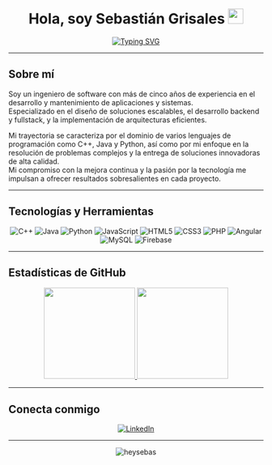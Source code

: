 <h1 align="center"><b>Hola, soy Sebastián Grisales</b> <img src="https://media.giphy.com/media/hvRJCLFzcasrR4ia7z/giphy.gif" width="30"></h1>

<p align="center">
  <a href="https://github.com/DenverCoder1/readme-typing-svg">
    <img src="https://readme-typing-svg.herokuapp.com?font=Fira+Code&size=24&duration=3000&pause=500&color=2E8B57&center=true&vCenter=true&width=600&lines=Ingeniero+de+Software;Desarrollador+Backend+y+Fullstack;Apasionado+por+la+innovaci%C3%B3n;Comprometido+con+la+excelencia" alt="Typing SVG" />
  </a>
</p>

---

## Sobre mí

Soy un ingeniero de software con más de cinco años de experiencia en el desarrollo y mantenimiento de aplicaciones y sistemas.  
Especializado en el diseño de soluciones escalables, el desarrollo backend y fullstack, y la implementación de arquitecturas eficientes.  

Mi trayectoria se caracteriza por el dominio de varios lenguajes de programación como C++, Java y Python, así como por mi enfoque en la resolución de problemas complejos y la entrega de soluciones innovadoras de alta calidad.  
Mi compromiso con la mejora continua y la pasión por la tecnología me impulsan a ofrecer resultados sobresalientes en cada proyecto.

---

## Tecnologías y Herramientas

<div align="center">
  
  ![C++](https://img.shields.io/badge/C++-00599C?style=for-the-badge&logo=c%2B%2B&logoColor=white)
  ![Java](https://img.shields.io/badge/Java-ED8B00?style=for-the-badge&logo=openjdk&logoColor=white)
  ![Python](https://img.shields.io/badge/Python-3670A0?style=for-the-badge&logo=python&logoColor=ffdd54)
  ![JavaScript](https://img.shields.io/badge/JavaScript-323330?style=for-the-badge&logo=javascript&logoColor=F7DF1E)
  ![HTML5](https://img.shields.io/badge/HTML5-E34F26?style=for-the-badge&logo=html5&logoColor=white)
  ![CSS3](https://img.shields.io/badge/CSS3-1572B6?style=for-the-badge&logo=css3&logoColor=white)
  ![PHP](https://img.shields.io/badge/PHP-777BB4?style=for-the-badge&logo=php&logoColor=white)
  ![Angular](https://img.shields.io/badge/Angular-DD0031?style=for-the-badge&logo=angular&logoColor=white)
  ![MySQL](https://img.shields.io/badge/MySQL-00000f?style=for-the-badge&logo=mysql&logoColor=white)
  ![Firebase](https://img.shields.io/badge/Firebase-039BE5?style=for-the-badge&logo=firebase&logoColor=white)

</div>

---

## Estadísticas de GitHub

<div align="center">

<a href="https://github.com/heysebas">
  <img height="180em" src="https://github-readme-stats.vercel.app/api?username=heysebas&theme=default&show_icons=true&hide_border=true&count_private=true" />
  <img height="180em" src="https://github-readme-streak-stats.herokuapp.com/?user=heysebas&theme=default&hide_border=true"/>
</a>

</div>

---

## Conecta conmigo

<p align="center">
  <a href="https://www.linkedin.com/in/johan-sebasti%C3%A1n-grisales-montoya-371911257/">
    <img src="https://img.shields.io/badge/LinkedIn-0A66C2?style=for-the-badge&logo=linkedin&logoColor=white" alt="LinkedIn"/>
  </a>
</p>

---

<p align="center">
  <img src="https://komarev.com/ghpvc/?username=heysebas&label=Profile%20views&color=0e75b6&style=flat" alt="heysebas" />
</p>


<!-- Hecho con dedicación por Sebastián Grisales -->
